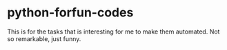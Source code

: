 # python-forfun-codes
This is for the tasks that is interesting for me to make them automated. Not so remarkable, just funny.
